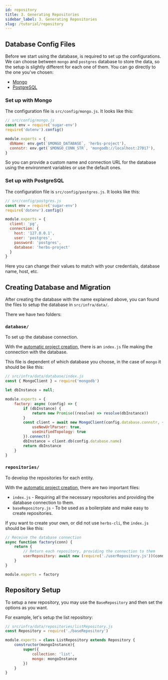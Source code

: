 ```yaml
---
id: repository
title: 3. Generating Repositories
sidebar_label: 3. Generating Repositories
slug: /tutorial/repository
---
```


## Database Config Files

Before we start using the database, is required to set up the configurations. We can choose between `mongo` and `postgres` database to store the data, so the setup is slightly different for each one of them. You can go directly to the one you've chosen:

- [Mongo](#set-up-with-mongo)
- [PostgreSQL](#set-up-with-postgresql)

### Set up with Mongo

The configuration file is `src/config/mongo.js`. It looks like this:

```js
// src/config/mongo.js
const env = require('sugar-env')
require('dotenv').config()

module.exports = {
  dbName: env.get(`$MONGO_DATABASE`, 'herbs-project'),
  connstr: env.get(`$MONGO_CONN_STR`, 'mongodb://localhost:27017'),
}
```

So you can provide a custom name and connection URL for the database using the environment variables or use the default ones.

### Set up with PostgreSQL

The configuration file is `src/config/postgres.js`. It looks like this:

```js
// src/config/postgres.js
const env = require('sugar-env')
require('dotenv').config()

module.exports = {
  client: 'pg',
  connection: {
    host: '127.0.0.1',
    user: 'postgres',
    password: 'postgres',
    database: 'herbs-project'
  }
}
```

Here you can change their values to match with your credentials, database name, host, etc.

## Creating Database and Migration

After creating the database with the name explained above, you can found the files to setup the database in `src/infra/data/`.

There we have two folders:

### `database/`

To set up the database connection.

With the [automatic project creation](/docs/tutorial/new-project), there is an `index.js` file making the connection with the database.

This file is dependent of which database you choose, in the case of `mongo` it should be like this:

```js
// src/infra/data/database/index.js
const { MongoClient } = require('mongodb')

let dbInstance = null;

module.exports = {
    factory: async (config) => {
        if (dbInstance) {
            return new Promise((resolve) => resolve(dbInstance))
        }
        const client = await new MongoClient(config.database.connstr, {
            useNewUrlParser: true,
            useUnifiedTopology: true
        }).connect()
        dbInstance = client.db(config.database.name)
        return dbInstance
    }
}
```

### `repositories/`

To develop the repositories for each entity.

With the [automatic project creation](/docs/tutorial/new-project), there are two important files:

- `index.js` - Requiring all the necessary repositories and providing the database connection to them.
- `baseRepository.js` - To be used as a boilerplate and make easy to create repositories.

If you want to create your own, or did not use `herbs-cli`, the `index.js` should be like this:

```js
// Receive the database connection
async function factory(conn) {
    return {
        // Return each repository, providing the connection to them
        userRepository: await new (require('./userRepository.js'))(conn)
    }
}

module.exports = factory
```

## Repository Setup

To setup a new repository, you may use the `BaseRepository` and then set the options as you want.

For example, let's setup the list repository:

```js
// src/infra/data/repositories/listRepository.js
const Repository = require('./baseRepository')

module.exports = class ListRepository extends Repository {
    constructor(mongoInstance){
        super({ 
            collection: 'list',  
            mongo: mongoInstance  
        })
    }
}
```
